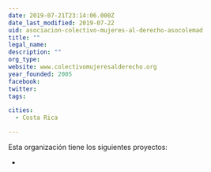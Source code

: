 ```yaml
---
date: 2019-07-21T23:14:06.000Z
date_last_modified: 2019-07-22
uid: asociacion-colectivo-mujeres-al-derecho-asocolemad
title: ""
legal_name: 
description: ""
org_type: 
website: www.colectivomujeresalderecho.org
year_founded: 2005
facebook: 
twitter: 
tags:

cities: 
  - Costa Rica

---
```


Esta organización tiene los siguientes proyectos:

- [](/i/mujeres-campesinas-y-jovenes-por-una-participacion-ciudadana-digital-activa-y-reivindicativa-en-la-region-caribe-colombiana.html)
